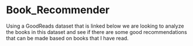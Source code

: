 # Book_Recommender
 Using a GoodReads dataset that is linked below we are looking to analyze the books in this dataset and see if there are some good recommendations that can be made based on books that I have read.
